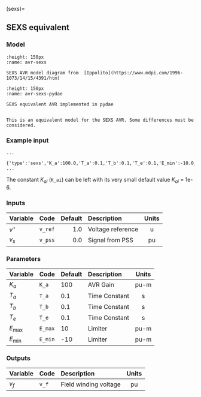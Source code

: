 (sexs)=
## SEXS equivalent

### Model

```{figure} ./sexs.png
:height: 150px
:name: avr-sexs

SEXS AVR model diagram from  [Ippolito](https://www.mdpi.com/1996-1073/14/15/4391/htm)
```

```{figure} ./sexs.svg
:height: 150px
:name: avr-sexs-pydae

SEXS equivalent AVR implemented in pydae 
```

```{warning} 

This is an equivalent model for the SEXS AVR. Some differences must be considered.
```

### Example input

```{code} 
...
 {'type':'sexs','K_a':100.0,'T_a':0.1,'T_b':0.1,'T_e':0.1,'E_min':-10.0,'E_max':10.0}
...
```

The constant $K_{ai}$ (`K_ai`) can be left with its very small default value $K_{ai}$ = 1e-6.



### Inputs

| Variable   | Code        | Default  | Description        |  Units |
| :--------- | :---------- |---------:| :----------------- | :-----:| 
| $v^\star$  | ``v_ref``   | 1.0      | Voltage reference  |  u     |                  
| $v_s$      | ``v_pss``   | 0.0      | Signal from PSS    |  pu    |              


### Parameters

| Variable   | Code        | Default  | Description    |  Units  |
| :--------- |:----------  |:---------| :------------- | :------:| 
| $K_a$      | ``K_a``     | 100      | AVR Gain       |  pu-m   | 
| $T_a$      | ``T_a``     | 0.1      | Time Constant  |  s      |              
| $T_b$      | ``T_b``     | 0.1      | Time Constant  |  s      |             
| $T_e$      | ``T_e``     | 0.1      | Time Constant  |  s      |             
| $E_{\max}$ | ``E_max``   | 10       | Limiter        |  pu-m   |                 
| $E_{\min}$ | ``E_min``   |-10       | Limiter        |  pu-m   |                  


### Outputs

| Variable   | Code        | Description           |  Units  |
| :--------- | :---------- | :-------------------- |:-------:|     
| $v_f$      | ``v_f``     | Field winding voltage |  pu     | 

